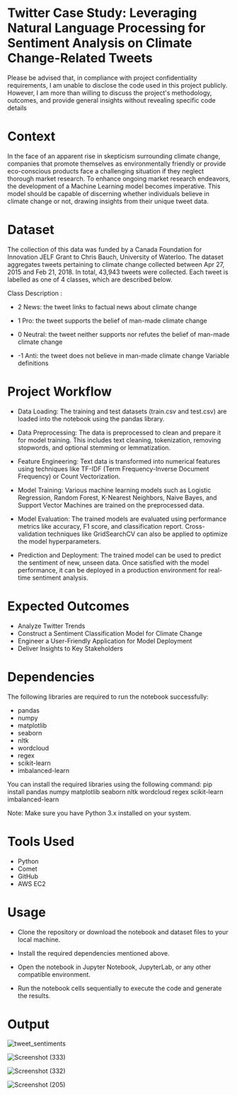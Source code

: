 # Twitter Case Study: Leveraging Natural Language Processing for Sentiment Analysis on Climate Change-Related Tweets
Please be advised that, in compliance with project confidentiality requirements, I am unable to disclose the code used in this project publicly. However, I am more than willing to discuss the project's methodology, outcomes, and provide general insights without revealing specific code details

# Context 
In the face of an apparent rise in skepticism surrounding climate change, companies that promote themselves as environmentally friendly or provide eco-conscious products face a challenging situation if they neglect thorough market research. To enhance ongoing market research endeavors, the development of a Machine Learning model becomes imperative. This model should be capable of discerning whether individuals believe in climate change or not, drawing insights from their unique tweet data.

# Dataset
The collection of this data was funded by a Canada Foundation for Innovation JELF Grant to Chris Bauch, University of Waterloo. The dataset aggregates tweets pertaining to climate change collected between Apr 27, 2015 and Feb 21, 2018. In total, 43,943 tweets were collected. Each tweet is labelled as one of 4 classes, which are described below.

Class Description :

- 2 News: the tweet links to factual news about climate change

- 1 Pro: the tweet supports the belief of man-made climate change

- 0 Neutral: the tweet neither supports nor refutes the belief of man-made climate change

- -1 Anti: the tweet does not believe in man-made climate change Variable definitions

# Project Workflow

- Data Loading: The training and test datasets (train.csv and test.csv) are loaded into the notebook using the pandas library.

- Data Preprocessing: The data is preprocessed to clean and prepare it for model training. This includes text cleaning, tokenization, removing stopwords, and optional stemming or lemmatization.

- Feature Engineering: Text data is transformed into numerical features using techniques like TF-IDF (Term Frequency-Inverse Document Frequency) or Count Vectorization.

- Model Training: Various machine learning models such as Logistic Regression, Random Forest, K-Nearest Neighbors, Naive Bayes, and Support Vector Machines are trained on the preprocessed data.

- Model Evaluation: The trained models are evaluated using performance metrics like accuracy, F1 score, and classification report. Cross-validation techniques like GridSearchCV can also be applied to optimize the model hyperparameters.

- Prediction and Deployment: The trained model can be used to predict the sentiment of new, unseen data. Once satisfied with the model performance, it can be deployed in a production environment for real-time sentiment analysis.

# Expected Outcomes
- Analyze Twitter Trends
- Construct a Sentiment Classification Model for Climate Change
- Engineer a User-Friendly Application for Model Deployment
- Deliver Insights to Key Stakeholders

# Dependencies

The following libraries are required to run the notebook successfully:

- pandas
- numpy
- matplotlib
- seaborn
- nltk
- wordcloud
- regex
- scikit-learn
- imbalanced-learn

You can install the required libraries using the following command:
pip install pandas numpy matplotlib seaborn nltk wordcloud regex scikit-learn imbalanced-learn


Note: Make sure you have Python 3.x installed on your system.

# Tools Used
- Python
- Comet
- GitHub
- AWS EC2


# Usage

- Clone the repository or download the notebook and dataset files to your local machine.

- Install the required dependencies mentioned above.

- Open the notebook in Jupyter Notebook, JupyterLab, or any other compatible environment.

- Run the notebook cells sequentially to execute the code and generate the results.

# Output

![tweet_sentiments](https://github.com/Nthabi-06/Twitter-Sentiment-Classification-Case-Study/assets/128138564/9e3d9d98-5efa-465d-bf3a-6334f12316e3)

![Screenshot (333)](https://github.com/Nthabi-06/Twitter-Sentiment-Classification-Case-Study/assets/128138564/83803ea5-c682-499d-8404-7b75c6e298e0)

![Screenshot (332)](https://github.com/Nthabi-06/Twitter-Sentiment-Classification-Case-Study/assets/128138564/17ad4e1f-002b-455c-a15d-b6ece52f3546)

![Screenshot (205)](https://github.com/Nthabi-06/Twitter-Sentiment-Classification-Case-Study/assets/128138564/eb60a5ff-4c6c-422e-a1b2-f46db02dd7af)

